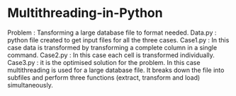 # Multithreading-in-Python
Problem : Tansforming a large database file to format needed.
Data.py : python file created to get input files for all the three cases.
Case1.py : In this case data is transformed by transforming a complete column in a single command.
Case2.py : In this case each cell is transformed individually.
Case3.py : it is the optimised solution for the problem. In this case multithreading is used for a large database file.
It breaks down the file into subfiles and perform three functions (extract, transform and load) simultaneously.

